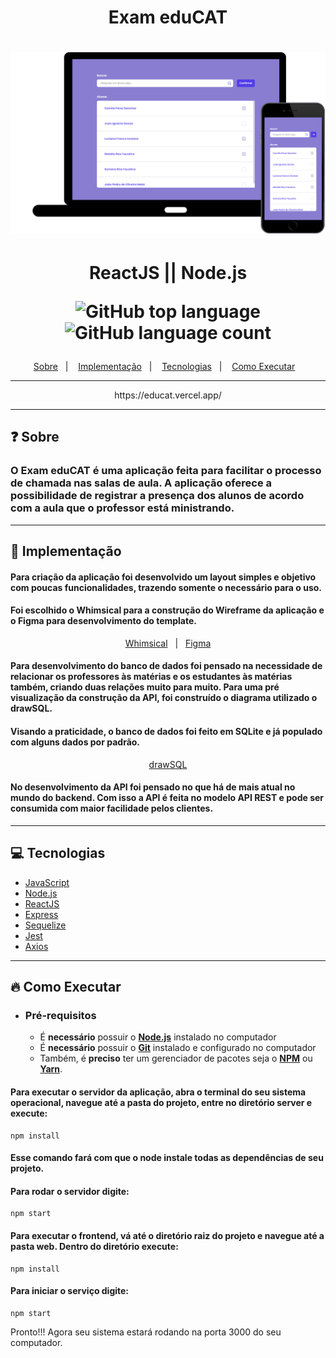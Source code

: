 <h1 align="center">
    Exam eduCAT
<h1>
<img src=".github/layout.png" alt="imagem demonstrativa"/>
<h1 align="center">ReactJS || Node.js
    <p align="center">  
        <img alt="GitHub top language" src="https://img.shields.io/github/languages/top/joaopedromata/repo-exam-eduCAT">
        <img alt="GitHub language count" src="https://img.shields.io/github/languages/count/joaopedromata/repo-exam-eduCAT?style=flat-square">
    </p>
</h1>
<p align="center">
  <a href="#❓-sobre">Sobre</a>&nbsp;&nbsp;&nbsp;|&nbsp;&nbsp;&nbsp;
   <a href="#🚧-implementação">Implementação</a>&nbsp;&nbsp;&nbsp;|&nbsp;&nbsp;&nbsp;
  <a href="#💻-tecnologias">Tecnologias</a>&nbsp;&nbsp;&nbsp;|&nbsp;&nbsp;&nbsp;
  <a href="#🔥-como-executar">Como Executar</a>&nbsp;&nbsp;&nbsp;

</p>
<hr />
<p align="center">
    <a align="center">https://educat.vercel.app/<a>
</p>
<hr />

## ❓ Sobre

### O **Exam eduCAT** é uma aplicação feita para facilitar o processo de chamada nas salas de aula. A aplicação oferece a possibilidade de registrar a presença dos alunos de acordo com a aula que o professor está ministrando. 
<hr />

## 🚧 Implementação

#### Para criação da aplicação foi desenvolvido um layout simples e objetivo com poucas funcionalidades, trazendo somente o necessário para o uso.
#### Foi escolhido o Whimsical para a construção do Wireframe da aplicação e o Figma para desenvolvimento do template. 

<p align="center">
<a href="https://whimsical.com/XRd5QgcvCfveJxdreepgfX">Whimsical</a>&nbsp;&nbsp;&nbsp;|&nbsp;&nbsp;
<a href="https://www.figma.com/file/MIhugLlxZMyGDehx4460o1/Untitled?node-id=41%3A169">Figma</a>
</p>

#### Para desenvolvimento do banco de dados foi pensado na necessidade de relacionar os professores às matérias e os estudantes às matérias também, criando duas relações muito para muito. Para uma pré visualização da construção da API, foi construído o diagrama utilizado o drawSQL. 
#### Visando a praticidade, o banco de dados foi feito em SQLite e já populado com alguns dados por padrão.

<p align="center">
<a href="https://drawsql.app/telemont/diagrams/educat">drawSQL</a>
</p>
    
#### No desenvolvimento da API foi pensado no que há de mais atual no mundo do backend. Com isso a API é feita no modelo API REST e pode ser consumida com maior facilidade pelos clientes.
<hr />

## 💻 Tecnologias 
-  [JavaScript](https://www.javascript.com/)
-  [Node.js](https://nodejs.org/en/)
-  [ReactJS](https://reactjs.org/)
-  [Express](https://expressjs.com/)
-  [Sequelize](https://sequelize.org)
-  [Jest](https://jestjs.io/)
-  [Axios](https://github.com/axios/axios)

<hr />

## 🔥 Como Executar

- ### **Pré-requisitos**

  - É **necessário** possuir o **[Node.js](https://nodejs.org/en/)** instalado no computador
  - É **necessário** possuir o **[Git](https://git-scm.com/)** instalado e configurado no computador
  - Também, é **preciso** ter um gerenciador de pacotes seja o **[NPM](https://www.npmjs.com/)** ou **[Yarn](https://yarnpkg.com/)**.

#### Para executar o servidor da aplicação, abra o terminal do seu sistema operacional, navegue até a pasta do projeto, entre no diretório server e execute:

    npm install

#### Esse comando fará com que o node instale todas as dependências de seu projeto.

#### Para rodar o servidor digite:

    npm start

#### Para executar o frontend, vá até o diretório raiz do projeto e navegue até a pasta web. Dentro do diretório execute:

    npm install

#### Para iniciar o serviço digite:

    npm start

Pronto!!! Agora seu sistema estará rodando na porta 3000 do seu computador.